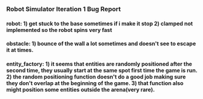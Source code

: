 ### Robot Simulator Iteration 1 Bug Report

#### robot: 1) get stuck to the base sometimes if i make it stop 2) clamped not implemented so the robot spins very fast

#### obstacle: 1) bounce of the wall a lot sometimes and doesn't see to escape it at times.

#### entity_factory: 1) it seems that entities are randomly positioned after the second time, they usually start at the same spot first time the game is run. 2) the random positioning function doesn't do a good job making sure they don't overlap at the beginning of the game. 3) that function also might position some entities outside the arena(very rare).
